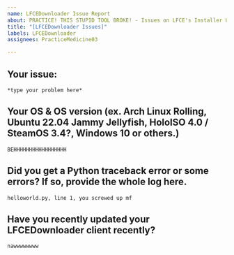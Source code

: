 ```yaml
---
name: LFCEDownloader Issue Report
about: PRACTICE! THIS STUPID TOOL BROKE! - Issues on LFCE's Installer Utility
title: "[LFCEDownloader Issues]"
labels: LFCEDownloader
assignees: PracticeMedicine03

---
```


## Your issue:
```
*type your problem here*
```

## Your OS & OS version (ex. Arch Linux Rolling, Ubuntu 22.04 Jammy  Jellyfish, HoloISO 4.0 / SteamOS 3.4?, Windows 10 or others.)
```
BEHHHHHHHHHHHHHHHHH
```

## Did you get a Python traceback error or some errors? If so, provide the whole log here.
```
helloworld.py, line 1, you screwed up mf
```

## Have you recently updated your LFCEDownloader client recently?
```
nawwwwwwww
```
